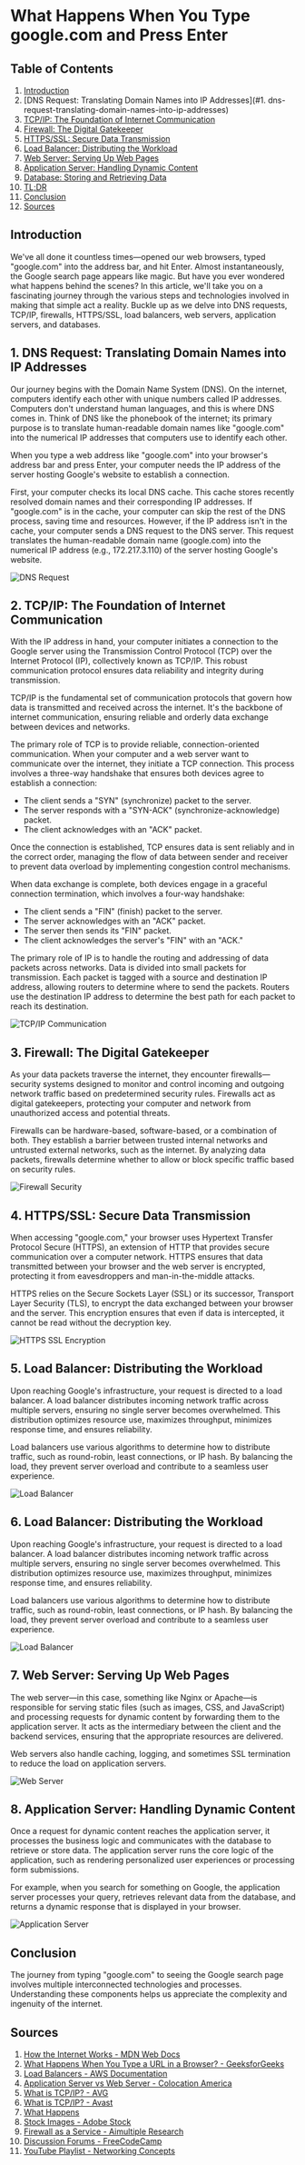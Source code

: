 # What Happens When You Type google.com and Press Enter

## Table of Contents

1. [Introduction](#introduction)
2. [DNS Request: Translating Domain Names into IP Addresses](#1. dns-request-translating-domain-names-into-ip-addresses)
3. [TCP/IP: The Foundation of Internet Communication](#tcpip-the-foundation-of-internet-communication)
4. [Firewall: The Digital Gatekeeper](#firewall-the-digital-gatekeeper)
5. [HTTPS/SSL: Secure Data Transmission](#httpsssl-secure-data-transmission)
6. [Load Balancer: Distributing the Workload](#load-balancer-distributing-the-workload)
7. [Web Server: Serving Up Web Pages](#web-server-serving-up-web-pages)
8. [Application Server: Handling Dynamic Content](#application-server-handling-dynamic-content)
9. [Database: Storing and Retrieving Data](#database-storing-and-retrieving-data)
10. [TL;DR](#tldr)
11. [Conclusion](#conclusion)
12. [Sources](#sources)

## Introduction

We've all done it countless times—opened our web browsers, typed "google.com" into the address bar, and hit Enter. Almost instantaneously, the Google search page appears like magic. But have you ever wondered what happens behind the scenes? In this article, we'll take you on a fascinating journey through the various steps and technologies involved in making that simple act a reality. Buckle up as we delve into DNS requests, TCP/IP, firewalls, HTTPS/SSL, load balancers, web servers, application servers, and databases.

## 1. DNS Request: Translating Domain Names into IP Addresses

Our journey begins with the Domain Name System (DNS). On the internet, computers identify each other with unique numbers called IP addresses. Computers don't understand human languages, and this is where DNS comes in. Think of DNS like the phonebook of the internet; its primary purpose is to translate human-readable domain names like "google.com" into the numerical IP addresses that computers use to identify each other.

When you type a web address like "google.com" into your browser's address bar and press Enter, your computer needs the IP address of the server hosting Google's website to establish a connection.

First, your computer checks its local DNS cache. This cache stores recently resolved domain names and their corresponding IP addresses. If "google.com" is in the cache, your computer can skip the rest of the DNS process, saving time and resources. However, if the IP address isn't in the cache, your computer sends a DNS request to the DNS server. This request translates the human-readable domain name (google.com) into the numerical IP address (e.g., 172.217.3.110) of the server hosting Google's website.

![DNS Request](https://cdn.hashnode.com/res/hashnode/image/upload/v1694718540857/36791708-d0f7-4563-8489-42f683a5e99e.png?auto=compress,format&format=webp)

## 2. TCP/IP: The Foundation of Internet Communication

With the IP address in hand, your computer initiates a connection to the Google server using the Transmission Control Protocol (TCP) over the Internet Protocol (IP), collectively known as TCP/IP. This robust communication protocol ensures data reliability and integrity during transmission.

TCP/IP is the fundamental set of communication protocols that govern how data is transmitted and received across the internet. It's the backbone of internet communication, ensuring reliable and orderly data exchange between devices and networks.

The primary role of TCP is to provide reliable, connection-oriented communication. When your computer and a web server want to communicate over the internet, they initiate a TCP connection. This process involves a three-way handshake that ensures both devices agree to establish a connection:

- The client sends a "SYN" (synchronize) packet to the server.
- The server responds with a "SYN-ACK" (synchronize-acknowledge) packet.
- The client acknowledges with an "ACK" packet.

Once the connection is established, TCP ensures data is sent reliably and in the correct order, managing the flow of data between sender and receiver to prevent data overload by implementing congestion control mechanisms.

When data exchange is complete, both devices engage in a graceful connection termination, which involves a four-way handshake:

- The client sends a "FIN" (finish) packet to the server.
- The server acknowledges with an "ACK" packet.
- The server then sends its "FIN" packet.
- The client acknowledges the server's "FIN" with an "ACK."

The primary role of IP is to handle the routing and addressing of data packets across networks. Data is divided into small packets for transmission. Each packet is tagged with a source and destination IP address, allowing routers to determine where to send the packets. Routers use the destination IP address to determine the best path for each packet to reach its destination.

![TCP/IP Communication](https://cdn.hashnode.com/res/hashnode/image/upload/v1694723348645/00acffc2-7698-407d-bb8b-11c40de915d4.png?auto=compress,format&format=webp)

## 3. Firewall: The Digital Gatekeeper

As your data packets traverse the internet, they encounter firewalls—security systems designed to monitor and control incoming and outgoing network traffic based on predetermined security rules. Firewalls act as digital gatekeepers, protecting your computer and network from unauthorized access and potential threats.

Firewalls can be hardware-based, software-based, or a combination of both. They establish a barrier between trusted internal networks and untrusted external networks, such as the internet. By analyzing data packets, firewalls determine whether to allow or block specific traffic based on security rules.

![Firewall Security](https://cdn.hashnode.com/res/hashnode/image/upload/v1694726332768/fcafd247-9d6a-4ca8-b075-7f0ad922844a.jpeg?auto=compress,format&format=webp)

## 4. HTTPS/SSL: Secure Data Transmission

When accessing "google.com," your browser uses Hypertext Transfer Protocol Secure (HTTPS), an extension of HTTP that provides secure communication over a computer network. HTTPS ensures that data transmitted between your browser and the web server is encrypted, protecting it from eavesdroppers and man-in-the-middle attacks.

HTTPS relies on the Secure Sockets Layer (SSL) or its successor, Transport Layer Security (TLS), to encrypt the data exchanged between your browser and the server. This encryption ensures that even if data is intercepted, it cannot be read without the decryption key.

![HTTPS SSL Encryption](https://cdn.hashnode.com/res/hashnode/image/upload/v1694726958950/d93b312f-55e3-4f62-b545-e7c926c3f025.jpeg?auto=compress,format&format=webp)

## 5. Load Balancer: Distributing the Workload

Upon reaching Google's infrastructure, your request is directed to a load balancer. A load balancer distributes incoming network traffic across multiple servers, ensuring no single server becomes overwhelmed. This distribution optimizes resource use, maximizes throughput, minimizes response time, and ensures reliability.

Load balancers use various algorithms to determine how to distribute traffic, such as round-robin, least connections, or IP hash. By balancing the load, they prevent server overload and contribute to a seamless user experience.

![Load Balancer](https://cdn.hashnode.com/res/hashnode/image/upload/v1694727731572/2d170f01-8f00-4e9e-9c74-58b365e99445.jpeg?auto=compress,format&format=webp)

## 6. Load Balancer: Distributing the Workload

Upon reaching Google's infrastructure, your request is directed to a load balancer. A load balancer distributes incoming network traffic across multiple servers, ensuring no single server becomes overwhelmed. This distribution optimizes resource use, maximizes throughput, minimizes response time, and ensures reliability.

Load balancers use various algorithms to determine how to distribute traffic, such as round-robin, least connections, or IP hash. By balancing the load, they prevent server overload and contribute to a seamless user experience.

![Load Balancer](https://cdn.hashnode.com/res/hashnode/image/upload/v1694728529523/315c2371-c3d4-44b4-910d-5464788de970.jpeg?auto=compress,format&format=webp)

## 7. Web Server: Serving Up Web Pages

The web server—in this case, something like Nginx or Apache—is responsible for serving static files (such as images, CSS, and JavaScript) and processing requests for dynamic content by forwarding them to the application server. It acts as the intermediary between the client and the backend services, ensuring that the appropriate resources are delivered.

Web servers also handle caching, logging, and sometimes SSL termination to reduce the load on application servers.

![Web Server](https://cdn.hashnode.com/res/hashnode/image/upload/v1694728881100/4467dd45-a464-4371-abf9-6d71594e2909.png?auto=compress,format&format=webp)

## 8. Application Server: Handling Dynamic Content

Once a request for dynamic content reaches the application server, it processes the business logic and communicates with the database to retrieve or store data. The application server runs the core logic of the application, such as rendering personalized user experiences or processing form submissions.

For example, when you search for something on Google, the application server processes your query, retrieves relevant data from the database, and returns a dynamic response that is displayed in your browser.

![Application Server](https://cdn.hashnode.com/res/hashnode/image/upload/v1694729215315/0095732c-49d2-4301-bea7-092e346d43a4.png?auto=compress,format&format=webp)

## Conclusion

The journey from typing "google.com" to seeing the Google search page involves multiple interconnected technologies and processes. Understanding these components helps us appreciate the complexity and ingenuity of the internet.

## Sources

1. [How the Internet Works - MDN Web Docs](https://developer.mozilla.org/en-US/docs/Learn/Common_questions/How_does_the_Internet_work)
2. [What Happens When You Type a URL in a Browser? - GeeksforGeeks](https://www.geeksforgeeks.org/what-happens-when-you-type-a-url-in-browser/)
3. [Load Balancers - AWS Documentation](https://docs.aws.amazon.com/elasticloadbalancing/latest/userguide/how-elastic-load-balancing-works.html)
4. [Application Server vs Web Server - Colocation America](https://www.colocationamerica.com/blog/application-server-vs-web-server)
5. [What is TCP/IP? - AVG](https://www.avg.com/en/signal/what-is-tcp-ip)
6. [What is TCP/IP? - Avast](https://www.avast.com/c-what-is-tcp-ip)
7. [What Happens](https://sophiaintech.hashnode.dev/what-happens-when-you-type-googlecom-and-press-enter#heading-1-dns-request-translating-domain-names-into-ip-addresses)
8. [Stock Images - Adobe Stock](https://stock.adobe.com/)
9. [Firewall as a Service - Aimultiple Research](https://research.aimultiple.com/firewall-as-a-service/)
10. [Discussion Forums - FreeCodeCamp](https://forum.freecodecamp.org)
11. [YouTube Playlist - Networking Concepts](https://youtube.com/playlist?list=PLBbU9-SUUCwUyqvfypPAHWOaDr7Wz4P6t&si=eLZITu6i6H7BJsqq)